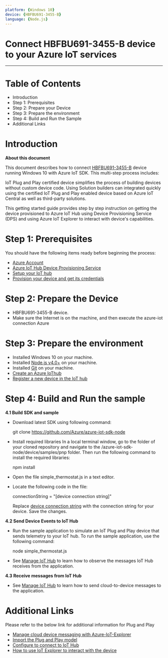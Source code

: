 ```yaml
---
platform: {Windows 10}
device: {HBFBU691-3455-B}
language: {Node.js}
---
```


Connect HBFBU691-3455-B device to your Azure IoT services
===

---
# Table of Contents

- Introduction
- Step 1: Prerequisites
- Step 2: Prepare your Device
- Step 3: Prepare the environment
- Step 4: Build and Run the Sample
- Additional Links

<a name="Introduction"></a>

# Introduction 

**About this document**

This document describes how to connect [HBFBU691-3455-B](https://www.jetwayipc.com/product/hbfbu691-3455-b-series/) device running Windows 10 with Azure IoT SDK. This multi-step process includes:

  IoT Plug and Play certified device simplifies the process of building devices without custom device
  code. Using Solution builders can integrated quickly using the certified IoT Plug and Play enabled
  device based on Azure IoT Central as well as third-party solutions.
  
  This getting started guide provides step by step instruction on getting the device provisioned to Azure
  IoT Hub using Device Provisioning Service (DPS) and using Azure IoT Explorer to interact with
  device's capabilities.

<a name="Prerequisites"></a>
# Step 1: Prerequisites

You should have the following items ready before beginning the process:
- [Azure Account](https://portal.azure.com/) 
- [Azure IoT Hub Device Provisioning Service](https://docs.microsoft.com/en-us/azure/iot-dps/quick-setup-auto-provision)
- [Setup your IoT hub](https://github.com/Azure/azure-iot-device-ecosystem/blob/master/setup_iothub.md)
- [Provision your device and get its credentials](https://github.com/Azure/azure-iot-device-ecosystem/blob/master/manage_iot_hub.md)


<a name="preparethedevice"></a>
# Step 2: Prepare the Device
- HBFBU691-3455-B device.
- Make sure the Internet is on the machine, and then execute the azure-iot connection Azure

# Step 3: Prepare the environment

- Installed Windows 10 on your machine.
- Installed [Node.js v4.0+](https://nodejs.org/) on your machine.
- Installed [Git](https://git-scm.com/download/) on your machine.
- [Create an Azure IoThub](https://docs.microsoft.com/en-us/azure/iot-hub/iot-hub-create-through-portal)
- [Register a new device in the IoT hub](https://docs.microsoft.com/en-us/azure/iot-hub/iot-hub-create-through-portal#register-a-new-device-in-the-iot-hub)

# Step 4: Build and Run the sample

**4.1 Build SDK and sample**

- Download latest SDK using following command:

  git clone https://github.com/Azure/azure-iot-sdk-node

- Install required libraries
  In a local terminal window, go to the folder of your cloned repository and navigate to the /azure-iot-sdk-node/device/samples/pnp folder. Then run the following command to       install the required libraries:

  npm install

- Open the file simple_thermostat.js in a text editor.
- Locate the following code in the file:

  connectionString = "[device connection string]"
  
  Replace [device connection string]((https://github.com/Azure/azure-iot-device-ecosystem/blob/master/manage_iot_hub.md)) with the connection string for your device. Save the changes.
  
**4.2 Send Device Events to IoT Hub**

- Run the sample application to simulate an IoT Plug and Play device that sends telemetry to your IoT hub. To run the sample application, use the following command:

  node simple_thermostat.js

- See [Manage IoT Hub](https://github.com/Azure/azure-iot-device-ecosystem/blob/master/manage_iot_hub.md) to learn how to observe the messages IoT Hub receives from the           application.

**4.3 Receive messages from IoT Hub**

- See [Manage IoT Hub](https://github.com/Azure/azure-iot-device-ecosystem/blob/master/manage_iot_hub.md) to learn how to send cloud-to-device messages to the application.

# Additional Links

  Please refer to the below link for additional information for Plug and Play 

-   [Manage cloud device messaging with Azure-IoT-Explorer](https://github.com/Azure/azure-iot-explorer/releases)
-   [Import the Plug and Play model](https://docs.microsoft.com/en-us/azure/iot-pnp/concepts-model-repository)
-   [Configure to connect to IoT Hub](https://docs.microsoft.com/en-us/azure/iot-pnp/quickstart-connect-device-c)
-   [How to use IoT Explorer to interact with the device ](https://docs.microsoft.com/en-us/azure/iot-pnp/howto-use-iot-explorer#install-azure-iot-explorer)   
